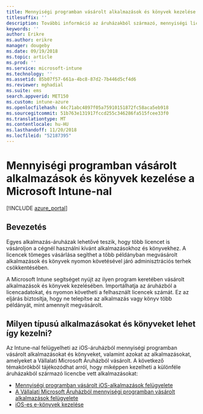 ```yaml
---
title: Mennyiségi programban vásárolt alkalmazások és könyvek kezelése a Microsoft Intune-nal
titlesuffix: ''
description: További információ az áruházakból származó, mennyiségi licencszerződés keretében vásárolt alkalmazások és könyvek Microsoft Intune-nal való kezeléséről és használatuk figyeléséréről.”
keywords: ''
author: Erikre
ms.author: erikre
manager: dougeby
ms.date: 09/19/2018
ms.topic: article
ms.prod: ''
ms.service: microsoft-intune
ms.technology: ''
ms.assetid: 85b07f57-661a-4bc8-87d2-7b446d5cf4d6
ms.reviewer: mghadial
ms.suite: ems
search.appverid: MET150
ms.custom: intune-azure
ms.openlocfilehash: 44c71abc4897f05a75910151872fc58aca5eb918
ms.sourcegitcommit: 51b763e131917fccd255c346286fa515fcee33f0
ms.translationtype: MT
ms.contentlocale: hu-HU
ms.lasthandoff: 11/20/2018
ms.locfileid: "52187395"
---
```

# <a name="manage-volume-purchased-apps-and-books-with-microsoft-intune"></a>Mennyiségi programban vásárolt alkalmazások és könyvek kezelése a Microsoft Intune-nal

[!INCLUDE [azure_portal](./includes/azure_portal.md)]

## <a name="introduction"></a>Bevezetés

Egyes alkalmazás-áruházak lehetővé teszik, hogy több licencet is vásároljon a cégnél használni kívánt alkalmazásokhoz és könyvekhez. A licencek tömeges vásárlása segíthet a több példányban megvásárolt alkalmazások és könyvek nyomon követésével járó adminisztrációs terhek csökkentésében.

A Microsoft Intune segítséget nyújt az ilyen program keretében vásárolt alkalmazások és könyvek kezelésében. Importálhatja az áruházból a licencadatokat, és nyomon követheti a felhasznált licencek számát. Ez az eljárás biztosítja, hogy ne telepítse az alkalmazás vagy könyv több példányát, mint amennyit megvásárolt.

## <a name="which-types-of-apps-and-books-can-you-manage"></a>Milyen típusú alkalmazásokat és könyveket lehet így kezelni?

Az Intune-nal felügyelheti az iOS-áruházból mennyiségi programban vásárolt alkalmazásokat és könyveket, valamint azokat az alkalmazásokat, amelyeket a Vállalati Microsoft Áruházból vásárolt. A következő témakörökből tájékozódhat arról, hogy miképpen kezelheti a különféle áruházakból származó licencbe vett alkalmazásokat:

- [Mennyiségi programban vásárolt iOS-alkalmazások felügyelete](vpp-apps-ios.md)
- [A Vállalati Microsoft Áruházból mennyiségi programban vásárolt alkalmazások felügyelete](windows-store-for-business.md)
- [iOS-es e-könyvek kezelése](vpp-ebooks-ios.md)
